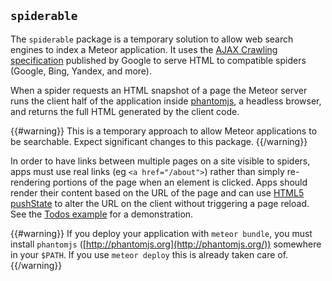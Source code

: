 ## `spiderable`


The `spiderable` package is a temporary solution to allow web search engines to
index a Meteor application. It uses the [AJAX Crawling
specification](https://developers.google.com/webmasters/ajax-crawling/)
published by Google to serve HTML to compatible spiders (Google, Bing, Yandex,
and more).

When a spider requests an HTML snapshot of a page the Meteor server runs the
client half of the application inside [phantomjs](http://phantomjs.org/), a
headless browser, and returns the full HTML generated by the client code.

{{#warning}}
This is a temporary approach to allow Meteor applications to be
searchable. Expect significant changes to this package.
{{/warning}}

In order to have links between multiple pages on a site visible to spiders, apps
must use real links (eg `<a href="/about">`) rather than simply re-rendering
portions of the page when an element is clicked. Apps should render their
content based on the URL of the page and can use [HTML5
pushState](https://developer.mozilla.org/en-US/docs/DOM/Manipulating_the_browser_history)
to alter the URL on the client without triggering a page reload. See the [Todos
example](http://meteor.com/examples/todos) for a demonstration.


{{#warning}}
If you deploy your application with `meteor bundle`, you must install
`phantomjs` ([http://phantomjs.org](http://phantomjs.org/)) somewhere in your
`$PATH`. If you use `meteor deploy` this is already taken care of.
{{/warning}}
